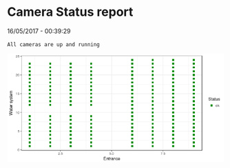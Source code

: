 Camera Status report
================
16/05/2017 - 00:39:29

    All cameras are up and running

![](camreport_files/figure-markdown_github/unnamed-chunk-2-1.png)
